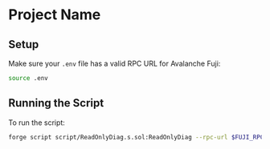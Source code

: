 # Project Name

## Setup

Make sure your `.env` file has a valid RPC URL for Avalanche Fuji:

```bash
source .env
```

## Running the Script

To run the script:

```bash
forge script script/ReadOnlyDiag.s.sol:ReadOnlyDiag --rpc-url $FUJI_RPC_URL -vvvv
```

